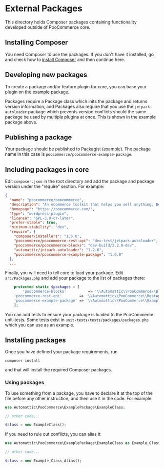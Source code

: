 # External Packages

This directory holds Composer packages containing functionality developed outside of PooCommerce core.

## Installing Composer

You need Composer to use the packages. If you don't have it installed, go and check how to [install Composer](https://github.com/poocommerce/poocommerce/wiki/How-to-set-up-PooCommerce-development-environment) and then continue here.

## Developing new packages

To create a package and/or feature plugin for core, you can base your plugin on [the example package](https://github.com/poocommerce/poocommerce-example-package).

Packages require a Package class which inits the package and returns version information, and Packages also require that you use the `jetpack-autoloader` package which prevents version conflicts should the same package be used by multiple plugins at once. This is shown in the example package above.

## Publishing a package

Your package should be published to Packagist ([example](https://packagist.org/packages/poocommerce/poocommerce-example-package)). The package name in this case is `poocommerce/poocommerce-example-package`.

## Including packages in core

Edit `composer.json` in the root directory and add the package and package version under the "require" section. For example:

```json
{
  "name": "poocommerce/poocommerce",
  "description": "An eCommerce toolkit that helps you sell anything. Beautifully.",
  "homepage": "https://poocommerce.com/",
  "type": "wordpress-plugin",
  "license": "GPL-3.0-or-later",
  "prefer-stable": true,
  "minimum-stability": "dev",
  "require": {
    "composer/installers": "1.6.0",
    "poocommerce/poocommerce-rest-api": "dev-test/jetpack-autoloader",
    "poocommerce/poocommerce-blocks": "dev-build/2.2.0-dev",
    "automattic/jetpack-autoloader": "1.2.0",
    "poocommerce/poocommerce-example-package": "1.0.0"
  },
  ...
```

Finally, you will need to tell core to load your package. Edit `src/Packages.php` and add your package to the list of packages there:

```php
	protected static $packages = [
		'poocommerce-blocks'          => '\\Automattic\\PooCommerce\\Blocks\\Package',
    'poocommerce-rest-api'        => '\\Automattic\\PooCommerce\\RestApi\\Package',
    'poocommerce-example-package' => '\\Automattic\\PooCommerce\\ExamplePackage\\Package',
	];
```

You can add tests to ensure your package is loaded to the PooCommerce unit-tests. Some tests exist in `unit-tests/tests/packages/packages.php` which you can use as an example.

## Installing packages

Once you have defined your package requirements, run

```shell
composer install
```

and that will install the required Composer packages.

### Using packages

To use something from a package, you have to declare it at the top of the file before any other instruction, and then use it in the code. For example:

```php
use Automattic\PooCommerce\ExamplePackage\ExampleClass;

// other code...

$class = new ExampleClass();
```

If you need to rule out conflicts, you can alias it:

```php
use Automattic\PooCommerce\ExamplePackage\ExampleClass as Example_Class_Alias;

// other code...

$class = new Example_Class_Alias();
```
